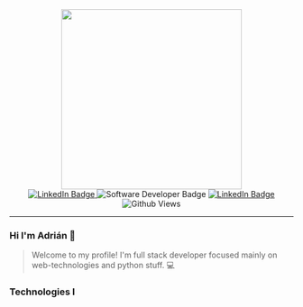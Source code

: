 <div id="header" align="center">
  <img src="https://media3.giphy.com/media/qgQUggAC3Pfv687qPC/giphy.gif?cid=ecf05e47bpd3cw43ghq7uy6xvh6o8a4it2w9445o8axwbgov&rid=giphy.gif&ct=g" width="320"/>
</div>
<div id="BADGES" align="center">
  <a href="https://www.linkedin.com/in/adrian-m-941735185/?trk=public_profile_browsemap&originalSubdomain=cz">
    <img src="https://img.shields.io/badge/LinkedIn-blue?style=for-the-badge&logo=linkedin&logoColor=white" alt="LinkedIn Badge"/>
  </a>
  <img src="https://img.shields.io/badge/-FULLSTACK%20WEB%20DEVELOPER-black?style=for-the-badge" alt="Software Developer Badge"/>
    <a href="https://www.linkedin.com/in/adrian-m-941735185/?trk=public_profile_browsemap&originalSubdomain=cz">
    <img src="https://img.shields.io/badge/LinkedIn-blue?style=for-the-badge&logo=linkedin&logoColor=white" alt="LinkedIn Badge"/>
  </a>
</div>
<div id="BADGES" align="center">
  <img src="https://komarev.com/ghpvc/?username=surzo18&style=flat-square&color=blue" alt="Github Views"/>
</div>

<hr/>  

### Hi I'm Adrián 👋

> Welcome to my profile! I'm full stack developer focused mainly on web-technologies and python stuff. 💻 

### Technologies I
<!--
**surzo18/surzo18** is a ✨ _special_ ✨ repository because its `README.md` (this file) appears on your GitHub profile.

Here are some ideas to get you started:

- 🔭 I’m currently working on ...
- 🌱 I’m currently learning ...
- 👯 I’m looking to collaborate on ...
- 🤔 I’m looking for help with ...
- 💬 Ask me about ...
- 📫 How to reach me: ...
- 😄 Pronouns: ...
- ⚡ Fun fact: ...
-->
